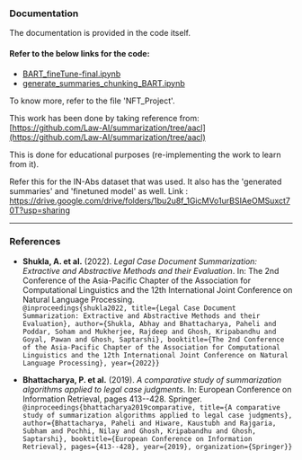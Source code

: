 ### Documentation

The documentation is provided in the code itself.

#### Refer to the below links for the code:

- [BART_fineTune-final.ipynb](https://colab.research.google.com/drive/17H_1VZZxeQQiWzCq7ycf-Tpm9SGsm2MF?usp=sharing)
- [generate_summaries_chunking_BART.ipynb](https://colab.research.google.com/drive/1fxVaC7jWZJp3VDxcFABNLT4-xzHhtpEJ?usp=sharing)

To know more, refer to the file 'NFT_Project'.

This work has been done by taking reference from:  
[https://github.com/Law-AI/summarization/tree/aacl](https://github.com/Law-AI/summarization/tree/aacl)

This is done for educational purposes (re-implementing the work to learn from it).

Refer this for the IN-Abs dataset that was used. It also has the 'generated summaries' and 'finetuned model' as well.
Link : https://drive.google.com/drive/folders/1bu2u8f_1GicMVo1urBSIAeOMSuxct70T?usp=sharing

---

### References

- **Shukla, A. et al.** (2022). _Legal Case Document Summarization: Extractive and Abstractive Methods and their Evaluation_. In: The 2nd Conference of the Asia-Pacific Chapter of the Association for Computational Linguistics and the 12th International Joint Conference on Natural Language Processing.  
  `@inproceedings{shukla2022, title={Legal Case Document Summarization: Extractive and Abstractive Methods and their Evaluation}, author={Shukla, Abhay and Bhattacharya, Paheli and Poddar, Soham and Mukherjee, Rajdeep and Ghosh, Kripabandhu and Goyal, Pawan and Ghosh, Saptarshi}, booktitle={The 2nd Conference of the Asia-Pacific Chapter of the Association for Computational Linguistics and the 12th International Joint Conference on Natural Language Processing}, year={2022}}`

- **Bhattacharya, P. et al.** (2019). _A comparative study of summarization algorithms applied to legal case judgments_. In: European Conference on Information Retrieval, pages 413--428. Springer.  
  `@inproceedings{bhattacharya2019comparative, title={A comparative study of summarization algorithms applied to legal case judgments}, author={Bhattacharya, Paheli and Hiware, Kaustubh and Rajgaria, Subham and Pochhi, Nilay and Ghosh, Kripabandhu and Ghosh, Saptarshi}, booktitle={European Conference on Information Retrieval}, pages={413--428}, year={2019}, organization={Springer}}`
